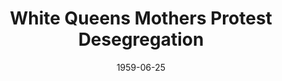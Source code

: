 --- 
title: White Queens Mothers Protest Desegregation
layout: "tc-single"
hasContentInGallery: true
date: 1959-06-25
--- 